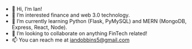 - 👋 Hi, I’m Ian!
- 👀 I’m interested finance and web 3.0 technology.
- 🌱 I’m currently learning Python (Flask, PyMySQL) and MERN (MongoDB, Express, React, Node).
- 💞️ I’m looking to collaborate on anything FinTech related!
- 📫 You can reach me at iandobbins5@gmail.com 
